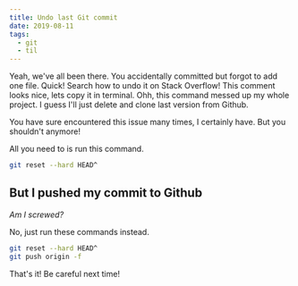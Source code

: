 ```yaml
---
title: Undo last Git commit
date: 2019-08-11
tags:
  - git
  - til
---
```


Yeah, we've all been there. You accidentally committed but forgot to add one file. Quick! Search how to undo it on Stack Overflow! This comment looks nice, lets copy it in terminal. Ohh, this command messed up my whole project. I guess I'll just delete and clone last version from Github.

You have sure encountered this issue many times, I certainly have. But you shouldn't anymore!

All you need to is run this command.

```bash
git reset --hard HEAD^
```

## But I pushed my commit to Github

_Am I screwed?_

No, just run these commands instead.

```bash
git reset --hard HEAD^
git push origin -f
```

That's it! Be careful next time!
